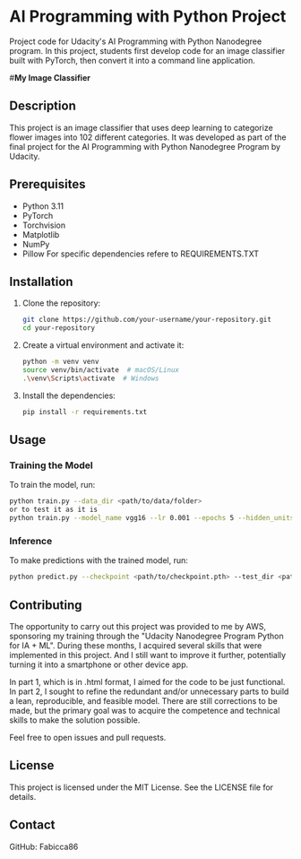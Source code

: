 # AI Programming with Python Project

Project code for Udacity's AI Programming with Python Nanodegree program. In this project, students first develop code for an image classifier built with PyTorch, then convert it into a command line application.

#__My Image Classifier__

## Description
This project is an image classifier that uses deep learning to categorize flower images into 102 different categories. It was developed as part of the final project for the AI Programming with Python Nanodegree Program by Udacity.

## Prerequisites
- Python 3.11
- PyTorch
- Torchvision
- Matplotlib
- NumPy
- Pillow
For specific dependencies refere to REQUIREMENTS.TXT

## Installation
1. Clone the repository:
    ```bash
    git clone https://github.com/your-username/your-repository.git
    cd your-repository
    ```

2. Create a virtual environment and activate it:
    ```bash
    python -m venv venv
    source venv/bin/activate  # macOS/Linux
    .\venv\Scripts\activate  # Windows
    ```

3. Install the dependencies:
    ```bash
    pip install -r requirements.txt
    ```

## Usage
### Training the Model
To train the model, run:
```bash
python train.py --data_dir <path/to/data/folder>
or to test it as it is
python train.py --model_name vgg16 --lr 0.001 --epochs 5 --hidden_units 128
```
### Inference
To make predictions with the trained model, run:
```bash
python predict.py --checkpoint <path/to/checkpoint.pth> --test_dir <path/to/test/folder>
```
## Contributing
The opportunity to carry out this project was provided to me by AWS, sponsoring my training through the "Udacity Nanodegree Program Python for IA + ML". During these months, I acquired several skills that were implemented in this project. And I still want to improve it further, potentially turning it into a smartphone or other device app.

In part 1, which is in .html format, I aimed for the code to be just functional. In part 2, I sought to refine the redundant and/or unnecessary parts to build a lean, reproducible, and feasible model. There are still corrections to be made, but the primary goal was to acquire the competence and technical skills to make the solution possible.

Feel free to open issues and pull requests.

## License
This project is licensed under the MIT License. See the LICENSE file for details.

## Contact

GitHub: Fabicca86

